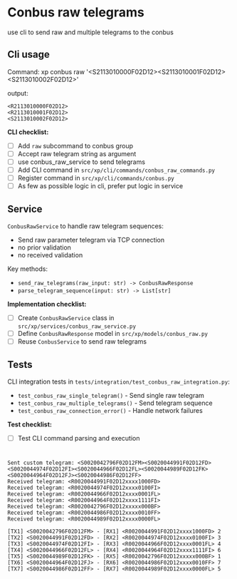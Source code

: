 # Conbus raw telegrams

use cli to send raw and multiple telegrams to the conbus

## Cli usage

Command:
xp conbus raw '\<S2113010000F02D12>\<S2113010001F02D12>\<S2113010002F02D12>'

output:
```
<R2113010000F02D12>
<R2113010001F02D12>
<S2113010002F02D12>
```

**CLI checklist:**
- [ ] Add `raw` subcommand to conbus group
- [ ] Accept raw telegram string as argument
- [ ] use conbus_raw_service to send telegrams
- [ ] Add CLI command in `src/xp/cli/commands/conbus_raw_commands.py`
- [ ] Register command in `src/xp/cli/commands/conbus.py`
- [ ] As few as possible logic in cli, prefer put logic in service

## Service

`ConbusRawService` to handle raw telegram sequences:

- Send raw parameter telegram via TCP connection
- no prior validation
- no received validation

Key methods:
- `send_raw_telegrams(raw_input: str) -> ConbusRawResponse`
- `parse_telegram_sequence(input: str) -> List[str]`

**Implementation checklist:**
- [ ] Create `ConbusRawService` class in `src/xp/services/conbus_raw_service.py`
- [ ] Define `ConbusRawResponse` model in `src/xp/models/conbus_raw.py`
- [ ] Reuse `ConbusService` to send raw telegrams

## Tests

CLI integration tests in `tests/integration/test_conbus_raw_integration.py`:

- `test_conbus_raw_single_telegram()` - Send single raw telegram
- `test_conbus_raw_multiple_telegrams()` - Send telegram sequence
- `test_conbus_raw_connection_error()` - Handle network failures

**Test checklist:**
- [ ] Test CLI command parsing and execution


#
```
Sent custom telegram: <S0020042796F02D12FM><S0020044991F02D12FD><S0020044974F02D12FI><S0020044966F02D12FL><S0020044989F02D12FK><S0020044964F02D12FJ><S0020044986F02D12FF>
Received telegram: <R0020044991F02D12xxxx1000FD>
Received telegram: <R0020044974F02D12xxxx0100FI>
Received telegram: <R0020044966F02D12xxxx0001FL>
Received telegram: <R0020044964F02D12xxxx1111FI>
Received telegram: <R0020042796F02D12xxxxx000BF>
Received telegram: <R0020044986F02D12xxxx0010FF>
Received telegram: <R0020044989F02D12xxxx0000FL>

[TX1] <S0020042796F02D12FM> - [RX1] <R0020044991F02D12xxxx1000FD> 2
[TX2] <S0020044991F02D12FD> - [RX2] <R0020044974F02D12xxxx0100FI> 3
[TX3] <S0020044974F02D12FI> - [RX3] <R0020044966F02D12xxxx0001FL> 4
[TX4] <S0020044966F02D12FL> - [RX4] <R0020044964F02D12xxxx1111FI> 6
[TX5] <S0020044989F02D12FK> - [RX5] <R0020042796F02D12xxxxx000BF> 1
[TX6] <S0020044964F02D12FJ> - [RX6] <R0020044986F02D12xxxx0010FF> 7
[TX7] <S0020044986F02D12FF> - [RX7] <R0020044989F02D12xxxx0000FL> 5

```

